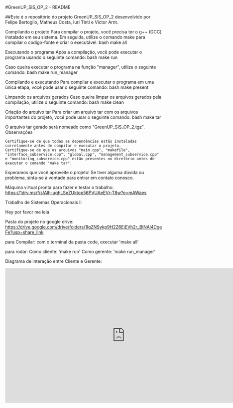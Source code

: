 #GreenUP_SIS_OP_2 - README

##Este é o repositório do projeto GreenUP_SIS_OP_2 desenvolvido por Felipe Bertoglio, Matheus Costa, Iuri Tinti e Victor Arnt.

Compilando o projeto
Para compilar o projeto, você precisa ter o g++ (GCC) instalado em seu sistema. Em seguida, utilize o comando make para compilar o código-fonte e criar o executável.
bash
make all

Executando o programa
Após a compilação, você pode executar o programa usando o seguinte comando:
bash
make run

Caso queira executar o programa na função "manager", utilize o seguinte comando:
bash
make run_manager

Compilando e executando
Para compilar e executar o programa em uma única etapa, você pode usar o seguinte comando:
bash
make present

Limpando os arquivos gerados
Caso queira limpar os arquivos gerados pela compilação, utilize o seguinte comando:
bash
make clean

Criação do arquivo tar
Para criar um arquivo tar com os arquivos importantes do projeto, você pode usar o seguinte comando:
bash
make tar

O arquivo tar gerado será nomeado como "GreenUP_SIS_OP_2.tgz".
Observações

    Certifique-se de que todas as dependências estão instaladas corretamente antes de compilar e executar o projeto.
    Certifique-se de que os arquivos "main.cpp", "makefile", "interface_subservice.cpp", "global.cpp", "management_subservice.cpp" e "monitoring_subservice.cpp" estão presentes no diretório antes de executar o comando "make tar".

Esperamos que você aproveite o projeto! Se tiver alguma dúvida ou problema, sinta-se à vontade para entrar em contato conosco.

Máquina virtual pronta para fazer e testar o trabalho:
https://1drv.ms/f/s!Alh-uqhLSeZUktop56PVUAeEVr-T8w?e=mAWaes

Trabalho de Sistemas Operacionais II

Hey por favor me leia

Pasta do projeto no google drive: https://drive.google.com/drive/folders/1lgZNSykp9H2Z6EjEVh2r_BINAl4DgeFe?usp=share_link

para Compilar: 
com o terminal da pasta code, executar
'make all'

para rodar: 
  Como cliente: 'make run'
  Como gerente: 'make run_manager'

Diagrama de interação entre Cliente e Gerente:
<iframe width="768" height="432" src="https://miro.com/app/embed/uXjVPohI4qM=/?pres=1&frameId=3458764547664582802&embedId=5908042219" frameborder="0" scrolling="no" allow="fullscreen; clipboard-read; clipboard-write" allowfullscreen></iframe> 
